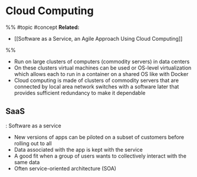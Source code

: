 # Cloud Computing
%%
#topic
#concept
**Related:**
-  [[Software as a Service, an Agile Approach Using Cloud Computing]]

%%

- Run on large clusters of computers (commodity servers) in data centers
- On these clusters virtual machines can be used or OS-level virtualization which allows each to run in a container on a shared OS like with Docker
- Cloud computing is made of clusters of commodity servers that are connected by local area network switches with a software later that provides sufficient redundancy to make it dependable

## SaaS
: Software as a service 
- New versions of apps can be piloted on a subset of customers before rolling out to all
- Data associated with the app is kept with the service
- A good fit when a group of users wants to collectively interact with the same data
- Often service-oriented architecture (SOA)